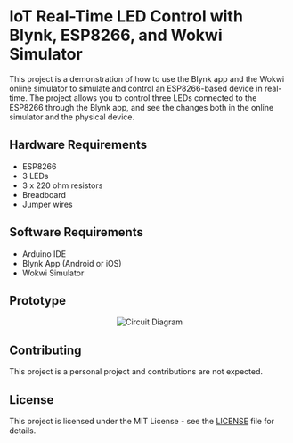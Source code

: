 <!DOCTYPE html>
<html>
<head>
</head>
<body>
	<h1>IoT Real-Time LED Control with Blynk, ESP8266, and Wokwi Simulator</h1>
	<p>This project is a demonstration of how to use the Blynk app and the Wokwi online simulator to simulate and control an ESP8266-based device in real-time. The project allows you to control three LEDs connected to the ESP8266 through the Blynk app, and see the changes both in the online simulator and the physical device.</p>

<h2>Hardware Requirements</h2>
<ul>
	<li>ESP8266</li>
	<li>3 LEDs</li>
	<li>3 x 220 ohm resistors</li>
	<li>Breadboard</li>
	<li>Jumper wires</li>
</ul>

<h2>Software Requirements</h2>
<ul>
	<li>Arduino IDE</li>
	<li>Blynk App (Android or iOS)</li>
	<li>Wokwi Simulator</li>
</ul>


<h2>Prototype</h2>
<p align="center">
	<img src="https://drive.google.com/uc?id=1cih0V0p-l1XZLlJjE1Ug7VjbSGwOyB7V" alt="Circuit Diagram">
</p>


<h2>Contributing</h2>
<p>This project is a personal project and contributions are not expected.</p>

<h2>License</h2>
<p>This project is licensed under the MIT License - see the <a href="LICENSE">LICENSE</a> file for details.</p>
</body>
</html>
